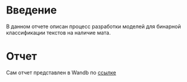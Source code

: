 # Введение

В данном отчете описан процесс разработки моделей для бинарной классификации текстов на наличие мата.

# Отчет

Сам отчет представлен в Wandb по [ссылке](https://wandb.ai/luezzka/huggingface/reports/WB-contest-1--VmlldzoxMDIyMzY3NQ?accessToken=14gao49zewe2rcfgr4x49tjqarxydavnwe74mcxdjh2xkutyr3vwzj2q66o4wk8v)

